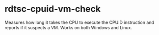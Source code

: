 # rdtsc-cpuid-vm-check
Measures how long it takes the CPU to execute the CPUID instruction and reports if it suspects a VM. Works on both Windows and Linux. 
